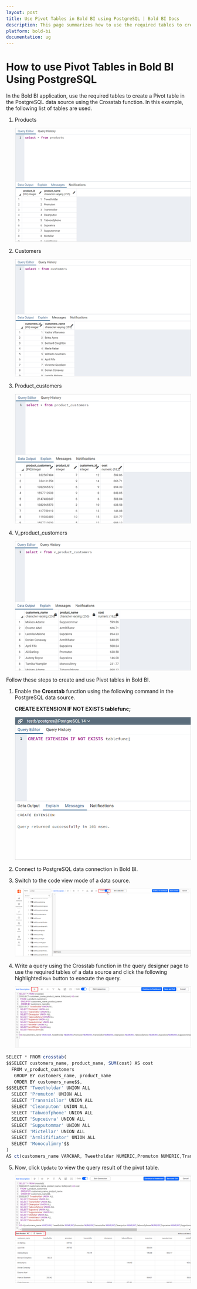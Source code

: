 ```yaml
---
layout: post
title: Use Pivot Tables in Bold BI using PostgreSQL | Bold BI Docs
description: This page summarizes how to use the required tables to create a Pivot table in the PostgreSQL data source using the Crosstab function in Bold BI application.
platform: bold-bi
documentation: ug
---
```


# How to use Pivot Tables in Bold BI Using PostgreSQL

In the Bold BI application, use the required tables to create a Pivot table in the PostgreSQL data source using the Crosstab function. In this example, the following list of tables are used.

1. Products

    ![Products Table](/static/assets/faq/images/products-table.png#max-width=60%)

2. Customers

    ![Customers Table](/static/assets/faq/images/customers-table.png#max-width=60%)

3. Product_customers

    ![Product and Cutomers Table](/static/assets/faq/images/product-customers-table.png#max-width=60%)

4. V_product_customers

    ![Product and Cutomers View](/static/assets/faq/images/product-customers-view.png#max-width=60%)

Follow these steps to create and use Pivot tables in Bold BI.

1. Enable the **Crosstab** function using the following command in the PostgreSQL data source.

    **CREATE EXTENSION IF NOT EXISTS tablefunc;**

    ![Create Extension](/static/assets/faq/images/create-extension.png#max-width=60%) 

2. Connect to PostgreSQL data connection in Bold BI.

3. Switch to the code view mode of a data source.

    ![Pivot table in Bold BI](/static/assets/faq/images/pivot-table-in-boldbi.png)

4. Write a query using the Crosstab function in the query designer page to use the required tables of a data source and click the following highlighted `Run` button to execute the query.

    ![Prepare Query](/static/assets/faq/images/prepare-query.png)

```js    
SELECT * FROM crosstab( 
$$SELECT customers_name, product_name, SUM(cost) AS cost
  FROM v_product_customers
   GROUP BY customers_name, product_name
   ORDER BY customers_name$$,
$$SELECT 'Tweetholdar' UNION ALL
  SELECT 'Promuton' UNION ALL
  SELECT 'Transniollor' UNION ALL
  SELECT 'Cleanputon' UNION ALL
  SELECT 'Tabwoofphone' UNION ALL
  SELECT 'Supceivra' UNION ALL
  SELECT 'Supputommar' UNION ALL
  SELECT 'Mictellar' UNION ALL
  SELECT 'Armlififiator' UNION ALL
  SELECT 'Monoculimry'$$
)
AS ct(customers_name VARCHAR, Tweetholdar NUMERIC,Promuton NUMERIC,Transniollor NUMERIC,Cleanputon NUMERIC,Tabwoofphone NUMERIC,Supceivra NUMERIC,Supputommar NUMERIC,Mictellar NUMERIC,Armlififiator NUMERIC,Monoculimry NUMERIC);

```
5. Now, click `Update` to view the query result of the pivot table. 

    ![Cross tab query result](/static/assets/faq/images/crosstab-query-result.png)